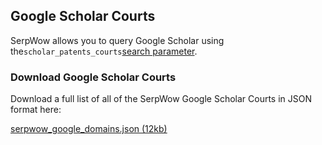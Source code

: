 Google Scholar Courts
---------------------

SerpWow allows you to query Google Scholar using the`scholar_patents_courts`[search parameter](/docs/search-api/searches/google/scholar).

### Download Google Scholar Courts

Download a full list of all of the SerpWow Google Scholar Courts in JSON format here:



[serpwow\_google\_domains.json (12kb)](https://assets.api-cdn.com/serpwow/serpwow_google_scholar_courts.json)